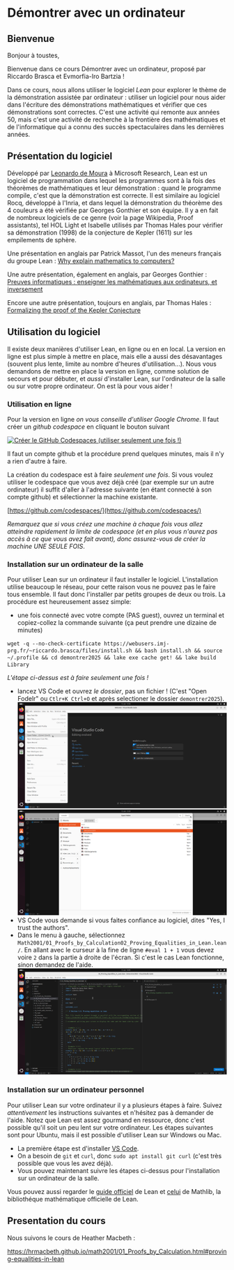 # Démontrer avec un ordinateur

## Bienvenue
Bonjour à toustes,

Bienvenue dans ce cours Démontrer avec un ordinateur, proposé par Riccardo Brasca et Evmorfia-Iro Bartzia !

Dans ce cours, nous allons utiliser le logiciel *Lean* pour explorer le thème de la démonstration assistée par ordinateur : utiliser un logiciel pour nous aider dans l'écriture des démonstrations mathématiques et vérifier que ces démonstrations sont correctes. C'est une activité qui remonte aux années 50, mais c'est une activité de recherche à la frontière des mathématiques et de l'informatique qui a connu des succès spectaculaires dans les dernières années.

## Présentation du logiciel
Développé par [Leonardo de Moura](https://leodemoura.github.io/) à Microsoft Research, Lean est un logiciel de programmation dans lequel les programmes sont à la fois des théorèmes de mathématiques et leur démonstration : quand le programme compile, c'est que la démonstration est correcte. Il est similaire au logiciel Rocq, développé à l'Inria, et dans lequel la démonstration du théorème des 4 couleurs a été vérifiée par Georges Gonthier et son équipe. Il y a en fait de nombreux logiciels de ce genre (voir la page Wikipedia, Proof assistants), tel HOL Light et Isabelle utilisés par Thomas Hales pour vérifier sa démonstration (1998) de la conjecture de Kepler (1611) sur les empilements de sphère.

Une présentation en anglais par Patrick Massot, l'un des meneurs français du groupe Lean : [Why explain mathematics to computers?](https://www.youtube.com/watch?v=1iqlhJ1-T3A)

Une autre présentation, également en anglais, par Georges Gonthier : [Preuves informatiques : enseigner les mathématiques aux ordinateurs, et inversement](https://www.youtube.com/watch?v=3ak3N31d8_g)

Encore une autre présentation, toujours en anglais, par Thomas Hales : [Formalizing the proof of the Kepler Conjecture](https://www.youtube.com/watch?v=DJx8bFQbHsA)

## Utilisation du logiciel

Il existe deux manières d'utiliser Lean, en ligne ou en en local. La version en ligne est plus simple à mettre en place, mais elle a aussi des désavantages (souvent plus lente, limite au nombre d'heures d'utilisation...). Nous vous demandons de mettre en place la version en ligne, comme solution de secours et pour débuter, et *aussi* d'installer Lean, sur l'ordinateur de la salle ou sur votre propre ordinateur. On est là pour vous aider !


### Utilisation en ligne

Pour la version en ligne *on vous conseille d'utiliser Google Chrome*. Il faut créer un *github codespace* en cliquant le bouton suivant

<a href='https://codespaces.new/riccardobrasca/demontrer2025' target="_blank"><img src='https://github.com/codespaces/badge.svg' alt='Créer le GitHub Codespaces (utiliser seulement une fois !)' style='max-width: 100%;'></a>

Il faut un compte github et la procédure prend quelques minutes, mais il n'y a rien d'autre à faire.

La création du codespace est à faire *seulement une fois*. Si vous voulez utiliser le codespace que vous avez déjà créé (par exemple sur un autre ordinateur) il suffit d'aller à l'adresse suivante (en étant connecté à son compte github) et sélectionner la machine existante.

[https://github.com/codespaces/](https://github.com/codespaces/)

*Remarquez que si vous créez une machine à chaque fois vous allez atteindre rapidement la limite de codespace (et en plus vous n'aurez pas accès à ce que vous avez fait avant), donc assurez-vous de créer la machine UNE SEULE FOIS*.

### Installation sur un ordinateur de la salle

Pour utiliser Lean sur un ordinateur il faut installer le logiciel. L'installation utilise beaucoup le réseau, pour cette raison vous ne pouvez pas le faire tous ensemble. Il faut donc l'installer par petits groupes de deux ou trois. La procédure est heureusement assez simple:

* une fois connecté avec votre compte (PAS guest), ouvrez un terminal et copiez-collez la commande suivante (ça peut prendre une dizaine de minutes)

```
wget -q --no-check-certificate https://webusers.imj-prg.fr/~riccardo.brasca/files/install.sh && bash install.sh && source ~/.profile && cd demontrer2025 && lake exe cache get! && lake build Library
```

*L'étape ci-dessus est à faire seulement une fois !*

* lancez VS Code et ouvrez *le dossier*, pas un fichier ! (C'est "Open Fodelr" ou `Ctlr+K Ctrl+O` et après selectioner le dossier `demontrer2025`). ![1](img/1.png) ![2](img/2.png)
* VS Code vous demande si vous faites confiance au logiciel, dites "Yes, I trust the authors".
* Dans le menu à gauche, sélectionnez `Math2001/01_Proofs_by_Calculation02_Proving_Equalities_in_Lean.lean/`. En allant avec le curseur à la fine de ligne `#eval 1 + 1` vous devez voire `2` dans la partie à droite de l'écran. Si c'est le cas Lean fonctionne, sinon demandez de l'aide. ![3](img/3.png)

### Installation sur un ordinateur personnel

Pour utiliser Lean sur votre ordinateur il y a plusieurs étapes à faire. Suivez *attentivement* les instructions suivantes et n'hésitez pas à demander de l'aide. Notez que Lean est assez gourmand en ressource, donc c'est possible qu'il soit un peu lent sur votre ordinateur. Les étapes suivantes sont pour Ubuntu, mais il est possible d'utiliser Lean sur Windows ou Mac.

* La première étape est d'installer [VS Code](https://code.visualstudio.com/).
* On a besoin de `git` et `curl`, donc `sudo apt install git curl` (c'est très possible que vous les avez déjà).
* Vous pouvez maintenant suivre les étapes ci-dessus pour l'installation sur un ordinateur de la salle.

Vous pouvez aussi regarder le [guide officiel](https://docs.lean-lang.org/lean4/doc/quickstart.html) de Lean et [celui](https://leanprover-community.github.io/get_started.html) de Mathlib, la bibliothéque mathématique officielle de Lean.

## Presentation du cours 

Nous suivons le cours de Heather Macbeth : 

https://hrmacbeth.github.io/math2001/01_Proofs_by_Calculation.html#proving-equalities-in-lean
